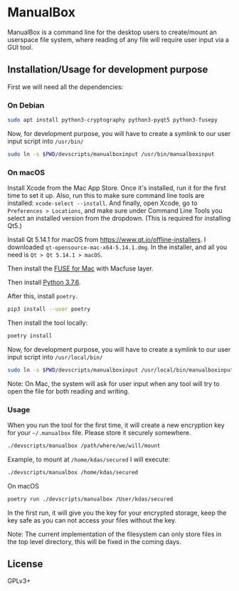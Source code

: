# ManualBox

ManualBox is a command line for the desktop users to create/mount an userspace file system, where reading
of any file will require user input via a GUI tool.

## Installation/Usage for development purpose

First we will need all the dependencies:

### On Debian

```sh
sudo apt install python3-cryptography python3-pyqt5 python3-fusepy
```

Now, for development purpose, you will have to create a symlink to our user input script into `/usr/bin/`

```sh
sudo ln -s $PWD/devscripts/manualboxinput /usr/bin/manualboxinput
```

### On macOS

Install Xcode from the Mac App Store. Once it's installed, run it for the first time to set it up. Also, run this to make sure command line tools are installed: `xcode-select --install`. And finally, open Xcode, go to `Preferences > Locations`, and make sure under Command Line Tools you select an installed version from the dropdown. (This is required for installing Qt5.)

Install Qt 5.14.1 for macOS from https://www.qt.io/offline-installers. I downloaded `qt-opensource-mac-x64-5.14.1.dmg`. In the installer, and all you need is `Qt > Qt 5.14.1 > macOS`.

Then install the [FUSE for Mac](https://osxfuse.github.io/) with Macfuse layer.

Then install [Python 3.7.6](https://www.python.org/downloads/release/python-376/).

After this, install `poetry`.

```sh
pip3 install --user poetry
```

Then install the tool locally:

```sh
poetry install
```

Now, for development purpose, you will have to create a symlink to our user input script into `/usr/local/bin/`

```sh
sudo ln -s $PWD/devscripts/manualboxinput /usr/local/bin/manualboxinput
```

Note: On Mac, the system will ask for user input when any tool will try to open the file for both reading and writing.

### Usage

When you run the tool for the first time, it will create a new encryption key for your `~/.manualbox` file.
Please store it securely somewhere.

```sh
./devscripts/manualbox /path/where/we/will/mount
```

Example, to mount at `/home/kdas/secured` I will execute:

```sh
./devscripts/manualbox /home/kdas/secured
```

On macOS

```sh
poetry run ./devscripts/manualbox /User/kdas/secured
```

In the first run, it will give you the key for your encrypted storage, keep the key safe as you can not access your files without the key.

Note: The current implementation of the filesystem can only store files in the top level directory, this will be fixed in the coming days.

## License

GPLv3+
